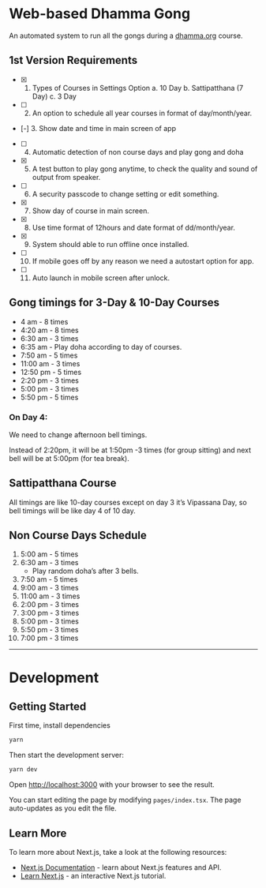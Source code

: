 # Web-based Dhamma Gong

An automated system to run all the gongs during a [dhamma.org](https://dhamma.org) course.

## 1st Version Requirements

- [x] 1. Types of Courses in Settings Option
    a. 10 Day
    b. Sattipatthana (7 Day)
    c. 3 Day
- [ ] 2. An option to schedule all year courses in format of day/month/year.
- [-] 3. Show date and time in main screen of app
- [ ] 4. Automatic detection of non course days and play gong and doha
- [x] 5. A test button to play gong anytime, to check the quality and sound of output from speaker.
- [ ] 6. A security passcode to change setting or edit something.
- [x] 7. Show day of course in main screen.
- [x] 8. Use time format of 12hours and date format of dd/month/year.
- [x] 9. System should able to run offline once installed.
- [ ] 10. If mobile goes off by any reason we need a autostart option for app.
- [ ] 11. Auto launch in mobile screen after unlock.

## Gong timings for 3-Day & 10-Day Courses

- 4 am - 8 times
- 4:20 am - 8 times
- 6:30 am - 3 times
- 6:35 am - Play doha according to day of courses.
- 7:50 am - 5 times
- 11:00 am - 3 times
- 12:50 pm - 5 times
- 2:20 pm - 3 times
- 5:00 pm - 3 times
- 5:50 pm - 5 times

### On Day 4:

We need to change afternoon bell timings.

Instead of 2:20pm, it will be at 1:50pm -3 times (for group sitting) and next bell will be at 5:00pm (for tea break).

## Sattipatthana Course

All timings are like 10-day courses except on day 3 it’s Vipassana Day, so bell timings will be like day 4 of 10 day.

## Non Course Days Schedule

1. 5:00 am - 5 times
2. 6:30 am - 3 times
    - Play random doha’s after 3 bells.
3. 7:50 am - 5 times
4. 9:00 am - 3 times
5. 11:00 am - 3 times
6. 2:00 pm - 3 times
7. 3:00 pm - 3 times
8. 5:00 pm - 3 times
9. 5:50 pm - 3 times
10. 7:00 pm - 3 times

---

# Development

## Getting Started

First time, install dependencies

```bash
yarn
```

Then start the development server:

```bash
yarn dev
```

Open [http://localhost:3000](http://localhost:3000) with your browser to see the result.

You can start editing the page by modifying `pages/index.tsx`. The page auto-updates as you edit the file.

## Learn More

To learn more about Next.js, take a look at the following resources:

- [Next.js Documentation](https://nextjs.org/docs) - learn about Next.js features and API.
- [Learn Next.js](https://nextjs.org/learn) - an interactive Next.js tutorial.
